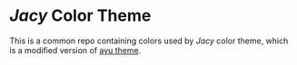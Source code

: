# _Jacy_ Color Theme

This is a common repo containing colors used by _Jacy_ color theme, which is a modified version of [ayu theme](https://github.com/ayu-theme).
